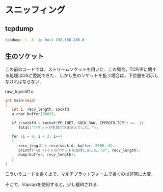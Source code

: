 # スニッフィング

## tcpdump

```sh
tcpdump -l -X 'ip host 192.168.100.6'
```

## 生のソケット

この前のコードでは，ストリームソケットを用いた．この場合，TCP/IPに関する処理はOSに委託できた．
しかし生のソケットを扱う場合は，下位層を明示しなければならない．

raw_tcpsniff.c

```c
int main(void)
{
   int i, recv_length, sockfd;
   u_char buffer[9000];

   if ((sockfd = socket(PF_INET, SOCK_RAW, IPPROTO_TCP)) == -1)
      fatal("ソケットが生成できませんでした。");

   for (i = 0; i < 3; i++)
   {
      recv_length = recv(sockfd, buffer, 8000, 0);
      printf("%d バイトのパケットを取得しました。\n", recv_length);
      dump(buffer, recv_length);
   }
}
```

こういうコードを書く上で，マルチプラットフォームで書くのは非常に大変．

そこで，libpcapを使用すると，少し緩和される．
